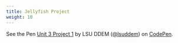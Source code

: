 ```yaml
---
title: Jellyfish Project
weight: 10
---
```


<p data-height="600" data-theme-id="33744" data-slug-hash="MBZgxQ" data-default-tab="js,result" data-user="lsuddem" data-pen-title="Unit 3 Project 1" data-editable="true" class="codepen">See the Pen <a href="https://codepen.io/lsuddem/pen/MBZgxQ/">Unit 3 Project 1</a> by LSU DDEM (<a href="https://codepen.io/lsuddem">@lsuddem</a>) on <a href="https://codepen.io">CodePen</a>.</p>
<script async src="https://static.codepen.io/assets/embed/ei.js"></script>